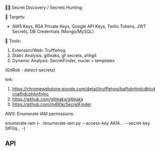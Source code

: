 🕵️‍♂️ Secret Discovery / Secrets Hunting:

🎯 Targets:
- AWS Keys, RSA Private Keys, Google API Keys, Twilio Tokens, JWT Secrets, DB Credentials (Mongo/MySQL)

🧰 Tools:
1. Extension/Web: Trufflehog
2. Static Analysis: gitleaks, gf secrets, shhgit
3. Dynamic Analysis: SecretFinder, nuclei + templates
   
(GitRob - detect-secrets)

link:
  1. https://chromewebstore.google.com/detail/trufflehog/bafhdnhjnlcdbjcdcnafhdcphhnfnhjc
  2. https://github.com/gitleaks/gitleaks
  3. https://github.com/m4ll0k/SecretFinder

AWS:
Enumerate IAM permissions:

enumerate-iam (- ./enumerate-iam.py --access-key AKIA... --secret-key StF0q... -)

API
---




